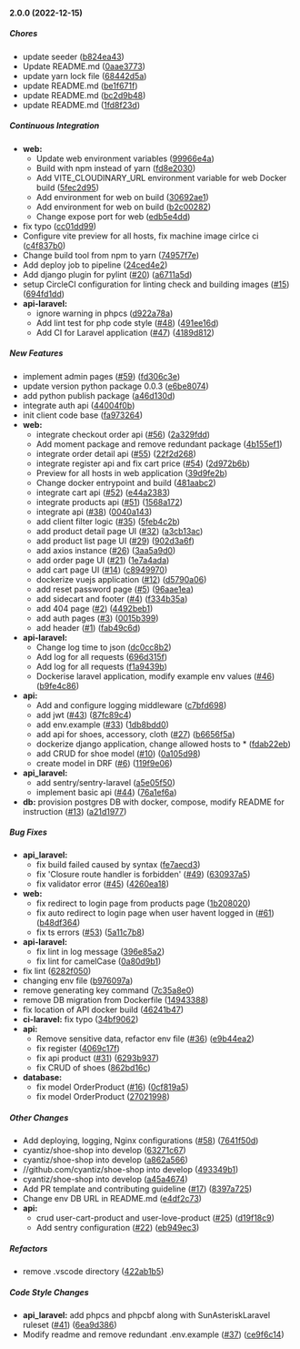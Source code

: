 #### 2.0.0 (2022-12-15)

##### Chores

*  update seeder ([b824ea43](https://github.com/cyantiz/shoe-shop/commit/b824ea439c4c0249b8888089da9f8ba7a046df95))
*  Update README.md ([0aae3773](https://github.com/cyantiz/shoe-shop/commit/0aae377338fd3b9c7bbdb0891b8e18947a7c1c77))
*  update yarn lock file ([68442d5a](https://github.com/cyantiz/shoe-shop/commit/68442d5a6a445bfba187f4c3291ad20a3e859d9c))
*  update README.md ([be1f671f](https://github.com/cyantiz/shoe-shop/commit/be1f671fd4252d1d9bbb7bcdd53b4c30f3c9f29e))
*  update README.md ([bc2d9b48](https://github.com/cyantiz/shoe-shop/commit/bc2d9b48f27a34153f6077d565b443579dee84b5))
*  update README.md ([1fd8f23d](https://github.com/cyantiz/shoe-shop/commit/1fd8f23d67831c7a100ba23315fa0f578ea1b9db))

##### Continuous Integration

* **web:**
  *  Update web environment variables ([99966e4a](https://github.com/cyantiz/shoe-shop/commit/99966e4a974f112c98bc966c7a1daa3a59427152))
  *  Build with npm instead of yarn ([fd8e2030](https://github.com/cyantiz/shoe-shop/commit/fd8e20305967fd1ca4eecfdd66b2a48802372408))
  *  Add VITE_CLOUDINARY_URL environment variable for web Docker build ([5fec2d95](https://github.com/cyantiz/shoe-shop/commit/5fec2d9589977a78bceba5fc0879c07117e17fb5))
  *  Add environment for web on build ([30692ae1](https://github.com/cyantiz/shoe-shop/commit/30692ae1f9d3b36129397df8af9881434b2ff1c3))
  *  Add environment for web on build ([b2c00282](https://github.com/cyantiz/shoe-shop/commit/b2c002822b381c54ad933f6ed5148973e324a231))
  *  Change expose port for web ([edb5e4dd](https://github.com/cyantiz/shoe-shop/commit/edb5e4dd6219b696ecf4624d2387dcf5222eb0a2))
*  fix typo ([cc01dd99](https://github.com/cyantiz/shoe-shop/commit/cc01dd99d2c3fd212296772808e2b8a5bf4c73f4))
*  Configure vite preview for all hosts, fix machine image cirlce ci ([c4f837b0](https://github.com/cyantiz/shoe-shop/commit/c4f837b0c4e87c876fcf52347e6deb70de9d70d9))
*  Change build tool from npm to yarn ([74957f7e](https://github.com/cyantiz/shoe-shop/commit/74957f7e4e7e7686eb964914151b27092efb8464))
*  Add deploy job to pipeline ([24ced4e2](https://github.com/cyantiz/shoe-shop/commit/24ced4e21caabe87786f9fdc1421dc60454c71aa))
*  Add django plugin for pylint ([#20](https://github.com/cyantiz/shoe-shop/pull/20)) ([a6711a5d](https://github.com/cyantiz/shoe-shop/commit/a6711a5d8c81e60cf9bcafcc2d0c89c885e04d44))
*  setup CircleCI configuration for linting check and building images ([#15](https://github.com/cyantiz/shoe-shop/pull/15)) ([694fd1dd](https://github.com/cyantiz/shoe-shop/commit/694fd1ddbffb70e8fd8188e62d8a322bc445f4d2))
* **api-laravel:**
  *  ignore warning in phpcs ([d922a78a](https://github.com/cyantiz/shoe-shop/commit/d922a78a5daf21bd7ff4163db5bf79567e3823b0))
  *  Add lint test for php code style ([#48](https://github.com/cyantiz/shoe-shop/pull/48)) ([491ee16d](https://github.com/cyantiz/shoe-shop/commit/491ee16d155102e0bbf51b5e50ad63f78b48c24a))
  *  Add CI for Laravel application ([#47](https://github.com/cyantiz/shoe-shop/pull/47)) ([4189d812](https://github.com/cyantiz/shoe-shop/commit/4189d812f0cc25647bbfc9806435ae8e7b2b7faa))

##### New Features

*  implement admin pages ([#59](https://github.com/cyantiz/shoe-shop/pull/59)) ([fd306c3e](https://github.com/cyantiz/shoe-shop/commit/fd306c3e29e7bdacf18d19cafcba7c91fcb7273e))
* update version python package 0.0.3 ([e6be8074](https://github.com/cyantiz/shoe-shop/commit/e6be807490d80d4da3340c006516a06be5cf7c05))
* add python publish package ([a46d130d](https://github.com/cyantiz/shoe-shop/commit/a46d130da0c3f587ed5887716e4b5a0e084ea402))
*  integrate auth api ([44004f0b](https://github.com/cyantiz/shoe-shop/commit/44004f0bd3c77cc9cd764427b47a4b396a641c90))
*  init client code base ([fa973264](https://github.com/cyantiz/shoe-shop/commit/fa9732647b7dc9a04f5ef4430bc1a784a758c23f))
* **web:**
  *  integrate checkout order api ([#56](https://github.com/cyantiz/shoe-shop/pull/56)) ([2a329fdd](https://github.com/cyantiz/shoe-shop/commit/2a329fdd678cd6238d31f0e2f6146892336756ec))
  *  Add moment package and remove redundant package ([4b155ef1](https://github.com/cyantiz/shoe-shop/commit/4b155ef19bafb5fad2398552f44c02f33d5f4e3a))
  *  integrate order detail api ([#55](https://github.com/cyantiz/shoe-shop/pull/55)) ([22f2d268](https://github.com/cyantiz/shoe-shop/commit/22f2d268083bbac2cdcc2b35a8f494614e57a751))
  *  integrate register api and fix cart price ([#54](https://github.com/cyantiz/shoe-shop/pull/54)) ([2d972b6b](https://github.com/cyantiz/shoe-shop/commit/2d972b6b710a8a4aa26a953f79a6f0171d009ee3))
  *  Preview for all hosts in web application ([39d9fe2b](https://github.com/cyantiz/shoe-shop/commit/39d9fe2b477eaa843d4a4cf395f98f88e104cf3e))
  *  Change docker entrypoint and build ([481aabc2](https://github.com/cyantiz/shoe-shop/commit/481aabc2e81f1dd5ea3c2035de5b3d310c7dfe97))
  *  integrate cart api ([#52](https://github.com/cyantiz/shoe-shop/pull/52)) ([e44a2383](https://github.com/cyantiz/shoe-shop/commit/e44a23838f8c904758aa7a799fd873596ef32cf9))
  *  integrate products api ([#51](https://github.com/cyantiz/shoe-shop/pull/51)) ([1568a172](https://github.com/cyantiz/shoe-shop/commit/1568a1726dae01bacf3499abcff3de8a14f8f33c))
  *  integrate api ([#38](https://github.com/cyantiz/shoe-shop/pull/38)) ([0040a143](https://github.com/cyantiz/shoe-shop/commit/0040a143fabb0978bb95894e20287668e677a21d))
  *  add client filter logic ([#35](https://github.com/cyantiz/shoe-shop/pull/35)) ([5feb4c2b](https://github.com/cyantiz/shoe-shop/commit/5feb4c2bd9a20e02f8352571c2f3741fa79f625f))
  *  add product detail page UI ([#32](https://github.com/cyantiz/shoe-shop/pull/32)) ([a3cb13ac](https://github.com/cyantiz/shoe-shop/commit/a3cb13acd7959619375e05e44ee0a1e1154b018c))
  *  add product list page UI ([#29](https://github.com/cyantiz/shoe-shop/pull/29)) ([902d3a6f](https://github.com/cyantiz/shoe-shop/commit/902d3a6fa6dfee292793dd85786eba8ebc8addb1))
  *  add axios instance ([#26](https://github.com/cyantiz/shoe-shop/pull/26)) ([3aa5a9d0](https://github.com/cyantiz/shoe-shop/commit/3aa5a9d0ad11dfe919ab0324b95853285c4ebab2))
  *  add order page UI ([#21](https://github.com/cyantiz/shoe-shop/pull/21)) ([1e7a4ada](https://github.com/cyantiz/shoe-shop/commit/1e7a4ada36ad545a7a2f8c1338099c17843b70a7))
  *  add cart page UI ([#14](https://github.com/cyantiz/shoe-shop/pull/14)) ([c8949970](https://github.com/cyantiz/shoe-shop/commit/c8949970b310fccc4c1221014eb72c6358d46268))
  *  dockerize vuejs application ([#12](https://github.com/cyantiz/shoe-shop/pull/12)) ([d5790a06](https://github.com/cyantiz/shoe-shop/commit/d5790a06f47828da83502386ad036a229fc06d88))
  *  add reset password page ([#5](https://github.com/cyantiz/shoe-shop/pull/5)) ([96aae1ea](https://github.com/cyantiz/shoe-shop/commit/96aae1eac0e72b1a4aa84dd83e5c181947f0d122))
  *  add sidecart and footer ([#4](https://github.com/cyantiz/shoe-shop/pull/4)) ([f334b35a](https://github.com/cyantiz/shoe-shop/commit/f334b35a0d40bbf994087852069bc37118685b47))
  *  add 404 page ([#2](https://github.com/cyantiz/shoe-shop/pull/2)) ([4492beb1](https://github.com/cyantiz/shoe-shop/commit/4492beb1fec4c18564f97add2689a8c5f4441f5f))
  *  add auth pages ([#3](https://github.com/cyantiz/shoe-shop/pull/3)) ([0015b399](https://github.com/cyantiz/shoe-shop/commit/0015b39961c589c38f8eaab1b1ed3709989f7042))
  *  add header ([#1](https://github.com/cyantiz/shoe-shop/pull/1)) ([fab49c6d](https://github.com/cyantiz/shoe-shop/commit/fab49c6db29c916206bc56cff973a044098a49b9))
* **api-laravel:**
  *  Change log time to json ([dc0cc8b2](https://github.com/cyantiz/shoe-shop/commit/dc0cc8b2e3c18f909127664df8cf7d506c3e1b9c))
  *  Add log for all requests ([696d315f](https://github.com/cyantiz/shoe-shop/commit/696d315f9f1a530d4be7908068abbb73608ec173))
  *  Add log for all requests ([f1a9439b](https://github.com/cyantiz/shoe-shop/commit/f1a9439b74369bed9c621edf028bf0bf24f3f88b))
  *  Dockerise laravel application, modify example env values ([#46](https://github.com/cyantiz/shoe-shop/pull/46)) ([b9fe4c86](https://github.com/cyantiz/shoe-shop/commit/b9fe4c86bca5ae459748008e20a1631f3f860152))
* **api:**
  *  Add and configure logging middleware ([c7bfd698](https://github.com/cyantiz/shoe-shop/commit/c7bfd698ce65426d1e74f2a37a4672ae14ab741f))
  *  add jwt ([#43](https://github.com/cyantiz/shoe-shop/pull/43)) ([87fc89c4](https://github.com/cyantiz/shoe-shop/commit/87fc89c4174c509de6b5d9c6920263f450dddba1))
  * add env.example ([#33](https://github.com/cyantiz/shoe-shop/pull/33)) ([1db8bdd0](https://github.com/cyantiz/shoe-shop/commit/1db8bdd0d53df4bed340d58fed36b5637d3d397a))
  * add api for shoes, accessory, cloth ([#27](https://github.com/cyantiz/shoe-shop/pull/27)) ([b6656f5a](https://github.com/cyantiz/shoe-shop/commit/b6656f5a25751348047a63ca0c95922c54e44166))
  *  dockerize django application, change allowed hosts to * ([fdab22eb](https://github.com/cyantiz/shoe-shop/commit/fdab22eb6b9c20373f67304f6080d7d60be90450))
  *  add CRUD for shoe model ([#10](https://github.com/cyantiz/shoe-shop/pull/10)) ([0a105d98](https://github.com/cyantiz/shoe-shop/commit/0a105d983e5b321bf77bd2ed31cec4c15890d6df))
  *  create model in DRF ([#6](https://github.com/cyantiz/shoe-shop/pull/6)) ([119f9e06](https://github.com/cyantiz/shoe-shop/commit/119f9e06ff0f8fc282e424c6769eeab9c6c329d0))
* **api_laravel:**
  *  add sentry/sentry-laravel ([a5e05f50](https://github.com/cyantiz/shoe-shop/commit/a5e05f5071e55847e49c8810ef95d987317e38c7))
  *  implement basic api ([#44](https://github.com/cyantiz/shoe-shop/pull/44)) ([76a1ef6a](https://github.com/cyantiz/shoe-shop/commit/76a1ef6a7f1f60c69373829d92639b35051e2cd0))
* **db:**  provision postgres DB with docker, compose, modify README for instruction ([#13](https://github.com/cyantiz/shoe-shop/pull/13)) ([a21d1977](https://github.com/cyantiz/shoe-shop/commit/a21d197773316fe04d20799f8a0e6fcdd507d2ef))

##### Bug Fixes

* **api_laravel:**
  *  fix build failed caused by syntax ([fe7aecd3](https://github.com/cyantiz/shoe-shop/commit/fe7aecd3faeef92122630bc8c367bb7c4fab082a))
  *  fix \'Closure route handler is forbidden\' ([#49](https://github.com/cyantiz/shoe-shop/pull/49)) ([630937a5](https://github.com/cyantiz/shoe-shop/commit/630937a548cfabc6580ed2970afd42852c42ddf9))
  *  fix validator error ([#45](https://github.com/cyantiz/shoe-shop/pull/45)) ([4260ea18](https://github.com/cyantiz/shoe-shop/commit/4260ea1808c8b5a975e19612972fd2767f4a8109))
* **web:**
  *  fix redirect to login page from products page ([1b208020](https://github.com/cyantiz/shoe-shop/commit/1b2080208b4cad5cb6d9f425439e5238f51eb34a))
  *  fix auto redirect to login page when user havent logged in ([#61](https://github.com/cyantiz/shoe-shop/pull/61)) ([b48df364](https://github.com/cyantiz/shoe-shop/commit/b48df364e23c0cebdf63dc1979a9a769914cd9cb))
  *  fix ts errors ([#53](https://github.com/cyantiz/shoe-shop/pull/53)) ([5a11c7b8](https://github.com/cyantiz/shoe-shop/commit/5a11c7b88e61633b281e7be8c554fa0a3f9c82f4))
* **api-laravel:**
  *  fix lint in log message ([396e85a2](https://github.com/cyantiz/shoe-shop/commit/396e85a2c8d92783732dca92681bc724e137974c))
  *  fix lint for camelCase ([0a80d9b1](https://github.com/cyantiz/shoe-shop/commit/0a80d9b19ea6078ea8b84378d3fc48d4f2ba11b8))
*  fix lint ([6282f050](https://github.com/cyantiz/shoe-shop/commit/6282f0507ff2c5fa91c066cc16d5bf5972eb0988))
*  changing env file ([b976097a](https://github.com/cyantiz/shoe-shop/commit/b976097aec40b35dd07ba36d3048d42cb3aee700))
*  remove generating key command ([7c35a8e0](https://github.com/cyantiz/shoe-shop/commit/7c35a8e09309c76b5e60c659635c1f64a1e4dcce))
*  remove DB migration from Dockerfile ([14943388](https://github.com/cyantiz/shoe-shop/commit/1494338806107824e6bacba60e13246044c39da1))
*  fix location of API docker build ([46241b47](https://github.com/cyantiz/shoe-shop/commit/46241b47fa5029f611946fe28fee385ecbdd71ef))
* **ci-laravel:**  fix typo ([34bf9062](https://github.com/cyantiz/shoe-shop/commit/34bf9062dae1e49e64fd3f77bf2e95a289127df8))
* **api:**
  *  Remove sensitive data, refactor env file ([#36](https://github.com/cyantiz/shoe-shop/pull/36)) ([e9b44ea2](https://github.com/cyantiz/shoe-shop/commit/e9b44ea27683547a7235dae70fbb2b6aea743b49))
  *  fix register ([4069c17f](https://github.com/cyantiz/shoe-shop/commit/4069c17f3bbbe8b17c7a78a0703ff6dbfe2411f3))
  *  fix api product ([#31](https://github.com/cyantiz/shoe-shop/pull/31)) ([6293b937](https://github.com/cyantiz/shoe-shop/commit/6293b937c2e31671556872a30fa5332dbe53eb54))
  * fix CRUD of shoes ([862bd16c](https://github.com/cyantiz/shoe-shop/commit/862bd16cab0971ecce2a8705b22fefee5d19cd14))
* **database:**
  *  fix model OrderProduct ([#16](https://github.com/cyantiz/shoe-shop/pull/16)) ([0cf819a5](https://github.com/cyantiz/shoe-shop/commit/0cf819a5922c3aef1224a1da1534f753779ce855))
  *  fix model OrderProduct ([27021998](https://github.com/cyantiz/shoe-shop/commit/27021998348de97ff46f971e94b81b5485d34296))

##### Other Changes

*  Add deploying, logging, Nginx configurations ([#58](https://github.com/cyantiz/shoe-shop/pull/58)) ([7641f50d](https://github.com/cyantiz/shoe-shop/commit/7641f50dd6f16974e1b771007e4301e6e29119e6))
* cyantiz/shoe-shop into develop ([63271c67](https://github.com/cyantiz/shoe-shop/commit/63271c67b8b546fda181a3c2831118b8ba24596f))
* cyantiz/shoe-shop into develop ([a862a566](https://github.com/cyantiz/shoe-shop/commit/a862a5662c9e9bbaa754efb0619da0ea4cc23ec4))
* //github.com/cyantiz/shoe-shop into develop ([493349b1](https://github.com/cyantiz/shoe-shop/commit/493349b1e8cb7303938d3b65cc2be09ea6f67acb))
* cyantiz/shoe-shop into develop ([a45a4674](https://github.com/cyantiz/shoe-shop/commit/a45a467498a7c9700e664eda98bc85b29026450d))
*  Add PR template and contributing guideline ([#17](https://github.com/cyantiz/shoe-shop/pull/17)) ([8397a725](https://github.com/cyantiz/shoe-shop/commit/8397a72548a97af0148822420df92ad426c5493d))
*  Change env DB URL in README.md ([e4df2c73](https://github.com/cyantiz/shoe-shop/commit/e4df2c735aa3eb1877ab6397c962d29c303872db))
* **api:**
  *  crud user-cart-product and user-love-product ([#25](https://github.com/cyantiz/shoe-shop/pull/25)) ([d19f18c9](https://github.com/cyantiz/shoe-shop/commit/d19f18c9169f667e3533650d03938e41807cf2cb))
  *  Add sentry configuration ([#22](https://github.com/cyantiz/shoe-shop/pull/22)) ([eb949ec3](https://github.com/cyantiz/shoe-shop/commit/eb949ec3e44dd68281b6dac2cbcf8cfc79c374e4))

##### Refactors

*  remove .vscode directory ([422ab1b5](https://github.com/cyantiz/shoe-shop/commit/422ab1b5a2c688d313787da4e5bc6c3092e17421))

##### Code Style Changes

* **api_laravel:**  add phpcs and phpcbf along with SunAsteriskLaravel ruleset ([#41](https://github.com/cyantiz/shoe-shop/pull/41)) ([6ea9d386](https://github.com/cyantiz/shoe-shop/commit/6ea9d3869f9652a16783e7a7ebf03981cb329faa))
*  Modify readme and remove redundant .env.example ([#37](https://github.com/cyantiz/shoe-shop/pull/37)) ([ce9f6c14](https://github.com/cyantiz/shoe-shop/commit/ce9f6c148b24727c893f0b978393b545f66aa65f))

